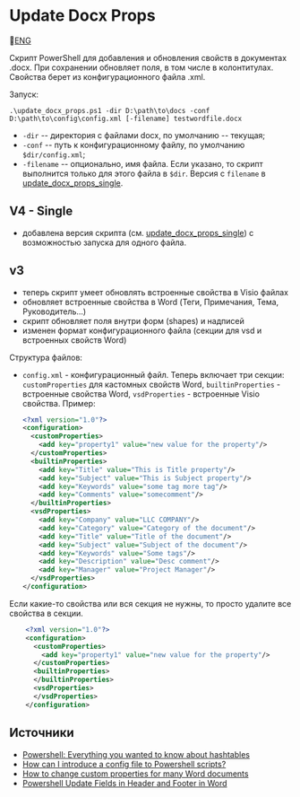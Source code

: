 # Update Docx Props

📜[ENG](README_ENG.md)

Скрипт PowerShell для добавления и обновления свойств в документах .docx. При сохранении обновляет поля, в том числе в колонтитулах. Свойства берет из конфигурационного файла .xml.

Запуск:

```console
.\update_docx_props.ps1 -dir D:\path\to\docs -conf D:\path\to\config\config.xml [-filename] testwordfile.docx
```

- `-dir` -- директория с файлами docx, по умолчанию -- текущая;
- `-conf` -- путь к конфигурационному файлу, по умолчанию `$dir/config.xml`;
- `-filename` -- опционально, имя файла. Если указано, то скрипт выполнится только для этого файла в `$dir`. Версия с `filename` в [update_docx_props_single](update_docx_props_single).

## V4 - Single

- добавлена версия скрипта (см. [update_docx_props_single](update_docx_props_single)) с возможностью запуска для одного файла.

## v3

- теперь скрипт умеет обновлять встроенные свойства в Visio файлах
- обновляет встроенные свойства в Word (Теги, Примечания, Тема, Руководитель...)
- скрипт обновляет поля внутри форм (shapes) и надписей
- изменен формат конфигурационного файла (секции для vsd и встроенных свойств Word)

Структура файлов:

- `config.xml` - конфигурационный файл. Теперь включает три секции: `customProperties` для кастомных свойств Word, `builtinProperties` - встроенные свойства Word, `vsdProperties` - встроенные Visio свойства. Пример:
  
    ```xml
    <?xml version="1.0"?>
    <configuration>
      <customProperties>    
        <add key="property1" value="new value for the property"/>
      </customProperties>
      <builtinProperties>
        <add key="Title" value="This is Title property"/>
        <add key="Subject" value="This is Subject property"/>
        <add key="Keywords" value="some tag more tag"/>
        <add key="Comments" value="somecomment"/>
      </builtinProperties>
      <vsdProperties>
        <add key="Company" value="LLC COMPANY"/>
        <add key="Category" value="Category of the document"/>
        <add key="Title" value="Title of the document"/>
        <add key="Subject" value="Subject of the document"/>
        <add key="Keywords" value="Some tags"/>
        <add key="Description" value="Desc comment"/>
        <add key="Manager" value="Project Manager"/>
      </vsdProperties>
    </configuration>
    ```

Если какие-то свойства или вся секция не нужны, то просто удалите все свойства в секции.

```xml
    <?xml version="1.0"?>
    <configuration>
      <customProperties>    
        <add key="property1" value="new value for the property"/>
      </customProperties>
      <builtinProperties>        
      </builtinProperties>
      <vsdProperties>        
      </vsdProperties>
    </configuration>
```

## Источники

- [Powershell: Everything you wanted to know about hashtables](https://powershellexplained.com/2016-11-06-powershell-hashtable-everything-you-wanted-to-know-about/)
- [How can I introduce a config file to Powershell scripts?](https://stackoverflow.com/a/13698982)
- [How to change custom properties for many Word documents](https://stackoverflow.com/a/35920682)
- [Powershell Update Fields in Header and Footer in Word](https://stackoverflow.com/questions/24887905/powershell-update-fields-in-header-and-footer-in-word)
